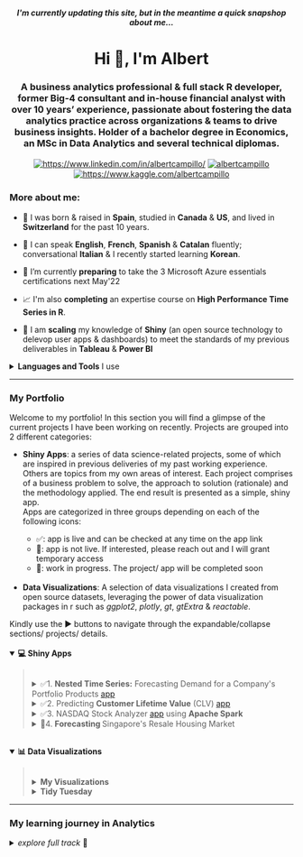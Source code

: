 <h5 align="center"><em>I'm currently updating this site, but in the meantime a quick snapshop about me...</em></h5>

<h1 align="center">Hi 👋, I'm Albert</h1>

<h3 align="center">A business analytics professional & full stack R developer, former Big-4 consultant and in-house financial analyst with over 10 years’ experience, passionate about fostering the data analytics practice across organizations & teams to drive business insights. Holder of a bachelor degree in Economics, an MSc in Data Analytics and several technical diplomas.</h3>

<p align="center">
<a href="https://www.linkedin.com/in/albertcampillo/" target="blank"><img align="center" src="https://raw.githubusercontent.com/rahuldkjain/github-profile-readme-generator/master/src/images/icons/Social/linked-in-alt.svg" alt="https://www.linkedin.com/in/albertcampillo/" height="25" width="35" /></a>
<a href="https://twitter.com/albertcampillo" target="blank"><img align="center" src="https://raw.githubusercontent.com/rahuldkjain/github-profile-readme-generator/master/src/images/icons/Social/twitter.svg" alt="albertcampillo" height="25" width="35" /></a>
<a href="https://www.kaggle.com/albertcampillo" target="blank"><img align="center" src="https://raw.githubusercontent.com/rahuldkjain/github-profile-readme-generator/master/src/images/icons/Social/kaggle.svg" alt="https://www.kaggle.com/albertcampillo" height="25" width="35" /></a>
</p>

<h3 align="left">More about me:</h3>
      
- 📍 I was born & raised in **Spain**, studied in **Canada** & **US**, and lived in **Switzerland** for the past 10 years.

- 📣 I can speak **English**, **French**, **Spanish** & **Catalan** fluently; conversational **Italian** & I recently started learning **Korean**.

- 🌱 I’m currently **preparing** to take the 3 Microsoft Azure essentials certifications next May'22

- 📈 I'm also **completing** an expertise course on **High Performance Time Series in R**.

- 🚀 I am **scaling** my knowledge of **Shiny** (an open source technology to delevop user apps & dashboards) to meet the standards of my previous deliverables in **Tableau** & **Power BI** 


<details><summary><strong>Languages and Tools</strong> I use</summary>
  <blockquote>
    <br>
    <a href="https://www.rstudio.com/" target="_blank" rel="noreferrer"><img src="https://raw.githubusercontent.com/devicons/devicon/master/icons/rstudio/rstudio-original.svg" alt="rstudio" width="35" height="35"/></a>
    <a href="https://www.shinyapps.io/" target="_blank" rel="noreferrer"><img src="https://github.com/acampi/acampi/blob/main/shiny.png" alt="shiny" width="35" height="35"/></a> 
  <a href="https://h2o.ai/" target="_blank" rel="noreferrer"><img src="https://github.com/acampi/acampi/blob/main/h2o.jpg" alt="h2o" width="35" height="35"/></a>
  <a href="https://www.tidyverse.org/" target="_blank" rel="noreferrer"><img src="https://github.com/acampi/acampi/blob/main/tidyverse.png" alt="tidyverse" width="35" height="35"/></a> 
  <a href="https://www.tidymodels.org/" target="_blank" rel="noreferrer"><img src="https://github.com/acampi/acampi/blob/main/tidymodels.png" alt="tidymodels" width="35" height="35"/></a>
  <a href="https://business-science.github.io/timetk/" target="_blank" rel="noreferrer"><img src="https://github.com/acampi/acampi/blob/main/timetk.png" alt="timetk" width="35" height="35"/></a>
  <a href="https://business-science.github.io/modeltime/" target="_blank" rel="noreferrer"> <img src="https://github.com/acampi/acampi/blob/main/modeltime.png" alt="modeltime" width="35" height="35"/></a>
  <a href="https://www.python.org" target="_blank" rel="noreferrer"><img src="https://raw.githubusercontent.com/devicons/devicon/master/icons/python/python-original.svg" alt="python" width="35" height="35"/></a>
  <br>
  <a href="https://www.w3.org/html/" target="_blank" rel="noreferrer"><img src="https://raw.githubusercontent.com/devicons/devicon/master/icons/html5/html5-original-wordmark.svg" alt="html5" width="35" height="35"/></a>
  <a href="https://www.w3schools.com/css/" target="_blank" rel="noreferrer"><img src="https://raw.githubusercontent.com/devicons/devicon/master/icons/css3/css3-original-wordmark.svg" alt="css3" width="35" height="35"/></a>
  <a href="https://developer.mozilla.org/en-US/docs/Web/JavaScript" target="_blank" rel="noreferrer"><img src="https://raw.githubusercontent.com/devicons/devicon/master/icons/javascript/javascript-original.svg" alt="javascript" width="35" height="35"/></a>
  <br>
  <a href="https://www.docker.com/" target="_blank" rel="noreferrer"><img src="https://raw.githubusercontent.com/devicons/devicon/master/icons/docker/docker-original-wordmark.svg" alt="docker" width="35" height="35"/></a>
  <a href="https://cloud.google.com" target="_blank" rel="noreferrer"><img src="https://www.vectorlogo.zone/logos/google_cloud/google_cloud-icon.svg" alt="gcp" width="35" height="35"/></a> 
  <a href="https://git-scm.com/" target="_blank" rel="noreferrer"><img src="https://www.vectorlogo.zone/logos/git-scm/git-scm-icon.svg" alt="git" width="35" height="35"/></a>  
  <a href="https://www.mongodb.com/" target="_blank" rel="noreferrer"><img src="https://raw.githubusercontent.com/devicons/devicon/master/icons/mongodb/mongodb-original-wordmark.svg" alt="mongodb" width="35" height="35"/></a>
  <a href="https://www.mysql.com/" target="_blank" rel="noreferrer"><img src="https://raw.githubusercontent.com/devicons/devicon/master/icons/mysql/mysql-original-wordmark.svg" alt="mysql" width="35" height="35"/></a>  
  <a href="https://www.postgresql.org" target="_blank" rel="noreferrer"><img src="https://raw.githubusercontent.com/devicons/devicon/master/icons/postgresql/postgresql-original-wordmark.svg" alt="postgresql" width="35" height="35"/></a>  
  <a href="https://reactjs.org/" target="_blank" rel="noreferrer"><img src="https://raw.githubusercontent.com/devicons/devicon/master/icons/react/react-original-wordmark.svg" alt="react" width="35" height="35"/></a>
  <a href="https://www.photoshop.com/en" target="_blank" rel="noreferrer"><img src="https://raw.githubusercontent.com/devicons/devicon/master/icons/photoshop/photoshop-line.svg" alt="photoshop" width="35" height="35"/></a>
  <br>
  </blockquote>
</details>

<hr>

<h3 align="left">My Portfolio</h3>
Welcome to my portfolio! In this section you will find a glimpse of the current projects I have been working on recently. Projects are grouped into 2 different categories:
<br>
<ul>
  <li><strong>Shiny Apps</strong>: a series of data science-related projects, some of which are inspired in previous deliveries of my past working experience. Others are topics from my own areas of interest. Each project comprises of a business problem to solve, the approach to solution (rationale) and the methodology applied. The end result is presented as a simple, shiny app.</li>
  Apps are categorized in three groups depending on each of the following icons:
    <ul>
      <li>✅: app is live and can be checked at any time on the app link </li>
      <li>🔷: app is not live. If interested, please reach out and I will grant temporary access</li>
      <li>🔶: work in progress. The project/ app will be completed soon</li>
    </ul> 
  <br>
  <li><strong>Data Visualizations</strong>: A selection of data visualizations I created from open source datasets, leveraging the power of data visualization packages in r such as <em>ggplot2</em>, <em>plotly</em>, <em>gt</em>, <em>gtExtra</em> & <em>reactable</em>.</li>
</ul>
Kindly use the ▶️ buttons to navigate through the expandable/collapse sections/ projects/ details.
<br><br>
<details open><summary><strong> 💻 Shiny Apps </strong></summary>
  <blockquote>
  <br>
  
  <!-- Project 1 -->
  <details><summary>✅1. <strong>Nested Time Series:</strong> Forecasting Demand for a Company's Portfolio Products <a href="https://campillo.shinyapps.io/customer_lifetime_value_app/">app</a></summary>
    <blockquote>
      <br>
      <p>A well-known company in the retail industry wants to better understand the future demand for their products in views of optimizing their internal supply chain. Their product portfolio comprises 100 different SKUs and they seek a solution to forecast demand for multiple products at scale. The dataset comes from <em>Kaggle's M5 competition</em> and can be found <a href="https://www.kaggle.com/c/m5-forecasting-accuracy"> here</a></p>
      <ul>
        <li><strong>Business Problem: How can we forecast future demand for many products at once? </strong>In other words, how can we automate time series forecasting on big scale?:</li>
        <br>
        <li><strong>Rationale</strong>: the approach used solves demand forecasting for 1 time series (1 product) first and, once validated, it is scaled to all other products through an <em>iterative</em> process. This process is executed with three key considerations in mind:</li> 
        <ul>
          <li>1. Demand forecast considers <strong> 90 days forward</strong> (future period) for each product </li>
          <li>2. Each time series will run into <strong>three different ML models</strong> (2 XGBoost & 1 Temporal Hierarchical Forecasting <em>explained below</em>, each one producing a forecast. The best performing model within the test set will be selected and stored to forecast demand for the future period </li>
          <li>3. The iterative process uses a <strong>Nested Modelling</strong> approach (time consuming but results accurate)</li>
        </ul>
        <br>
        <li><strong>Final Result:</strong></li>
        <img src="https://github.com/acampi/acampi/blob/main/nested_ts_3.png" alt="nested timeseries"/>
        <br>
        <li><strong>Methodology:</strong></li>
          <details open><summary> see in-depth procedure </summary>
          <blockquote>
          <img src="https://github.com/acampi/acampi/blob/main/nested_ts_1.png" alt="methodology"/>
          <br>
          This is the step-by-step methodology implemented & described in previous section. In a nutshell, for each time series, we apply 3 ML models (each one producing a forecast). Results are compared against a test set (actual data). The best performing model is stored via an iterative process (nested modeling) and later used to retrain on the full dataset prior to forecast 90 days forward (future period).
          <br><br>
          <ul>
            <li><strong>1. Data Preparation</strong>. The dataset is treated as a nested structure, where each product is handled individually. Steps: </li> 
            <ul>
              <li>Group dataset by product (time series) </li>
              <li>Split each time series into <strong>train set</strong> (80% of data) and <strong>test set</strong> (remaining 20%). Assumption: test set equals last 90 days of actual data)</strong> </li>
              <li>Extend actual timeseries 90 days forward into the future (at this stage, it is an empty 90 days dataset with empty values)</li>
            </ul>
            <br>
            <li><strong>2. Data Preprocessing for ML</strong></li>
            Prepare the dataset (equivalent to preparing a <strong>recipe</strong>) to be used with each ML model accordingly. Therefore:     
            <br>
            <ul>
              <li><strong>XGBoost recipe</strong>: demand as a function of all predictors.</li> 
                  A bunch of time series related predictors have been generated from date variable (date removed from modeling, along with zero variance predictors). Some of these predictors are later converted into dummy variables.  
                  <li><strong>THIEF</strong> (Temporal Hierarchical Forecasting): an algorithm that aggregates the time series and ensembles the forecast. For this one, we will just use the preliminary dataset (no additional features created in a recipe)</li>
            </ul>
            <br>
            <li><strong>3. Model Preparation</strong>: define the <strong>workflow</strong> to be applied to each of the 3 models deployed.</li>
            Each workflow consists of a model definition (either xgboost or thief in our case) + the recipe prepared for each. As mentioned earlier, 2 XGBoost models are used. The difference between them is the learn rate applied (0.35 for Model 1, 0.50 for Model 2)            
            <img src="https://github.com/acampi/acampi/blob/main/nested_ts_2_1.png" alt="methodology"/>
            <br>
            <li><strong>4. Try 1 Time Series First, then the next 99 </strong></li>
            Take 1 Time series, fit each of the 3 models into the train & test sets. Once this first process is completed and verified with no errors, the remaining 99 time series will run iteratively
          </ul>
          </blockquote>
          </detail>
      </ul>
    </blockquote>
  </details>

  
  <!-- Project 2-->
  <details><summary>✅2. Predicting <strong>Customer Lifetime Value</strong> (CLV) <a href="https://campillo.shinyapps.io/customer_lifetime_value_app/">app</a></summary>
    <blockquote>
      <br>
      <p>A company called CDNow is interested to determine the <strong>Customer Lifetime Value (CLV)</strong> of their customer base. The CLV is the estimated profit from the future relationship with a given customer. To do so, I use the company's sales records, a transactional database of 65k sales from 23k customers during the period Jan'97 to Jun'98 (18 months)</p>
      <ul>
        <li><strong>Business Problem: Which customers should a company focus on?</strong> Focus on those with the <em>greatest future spend</em> and <em>highest probability</em> of future spend. Once the prioritization problem is addressed, CDNow will be able to make informed decisions on questions such as:</li>
        <ul>
          <li><em>Which customers have the highest spend probability in the next N-days?</em></li>
          <li><em>Which customers recently purchased but are unlikely to buy again?</em></li>
          <li><em>Which customers were predicted to purchase but didn't (missed opportunities)</em></li>
        </ul>
        <br>
        <li><strong>Rationale:</strong> Define the CLV for each customer. 
        Assumptions:
        <ul>
          <li>Litefime Value will be determined within the next 90 days time horizon </li>
          <li>CLV based on a 2-side approach and will use 2 machine learning models:</li>
          <ol>
            <li>How much will a customer spend in the next 90 days? <em>Regression Model</em></li>
            <li>What is the probability that a customer will make another purchase in the next 90-days?  <light><em>Classification Model</em></light></li>
          </ol>
        </ul>
        <br>
        <li><strong>Final Result:</strong></li>
        <img src="https://github.com/acampi/acampi/blob/main/clv_5.png" alt="shiny"/>
        <br>
        <br>
        <li><strong>Methodology:</strong></li>
          <details open><summary> see in-depth procedure </summary>
          <blockquote>
          <img src="https://github.com/acampi/acampi/blob/main/clv_1.png" alt="methodology"/>
          bla bla bla
          <ul>
            <li><strong>1. Cohort Definition</strong> <em> (my cohort: first time purchasers within 90-days time window)</em></li>
              <ul>
                <li>Find min date for each customer</li>
                <li>Check span of dates across dataset <em>(i.e. Jan’97 - Jun’98)</em> and select customers within the first 90 days range <em>(ie. Jan’97 - Mar’97)</em> </li>
                <li>Subset dataset showcasing transactions for those customers only</li>
                <br>
                <img src="https://github.com/acampi/acampi/blob/main/clv_2.png">
              </ul>
            <br>
            <li><strong>2. Data Preprocessing for ML</strong></li>
            <ul>
              <li><strong>Random customer splitting:</strong> subset the full database into</li>
              <ul>
                <li><strong>Split 1</strong> (<em> for model training</em>): 80% of customers' transactions (train)</li>
                <li><strong>Split 2</strong> (<em>for model accuracy</em>): remaining 20% of customers' transactions (test)</li>
              </ul>
              <li><strong>Time splitting</strong>: For both Split 1 & Split 2, break down the dataset into 2 time sets</li>
              <ul>
                <li><strong>Train Set</strong> = Full Set - 90 days </li>
                <li><strong>Test Set</strong> = Last 90 days </li>
              </ul>
            </ul>
            <br>
            <li><strong>3. Feature Engineering</strong></li>
            Define the target variables and the predictors to use in the ML models 
            <ul>
              <li><strong>Target variables</strong>:</li>
              <ul>
                <li><strong>spend_90_total</strong>: total amount spend in the next 90 days</li>
                <li><strong>spend_90_prob</strong>: probability of spend in the next 90 days</li>
              </ul>
              <br>
              <li><strong>Predictors</strong>(RFM Features):</li>
              <ul>
                <li><strong>Recency:</strong> how many days since the last purchase</li>
                <li><strong>Frequency:</strong> number of purchases a customer has done during the train period</li>
                <li><strong>Monetary:</strong> total purchase value of a given customer during train period</li>
                <li><strong>Monetary mean:</strong> mean purchase value of a given customer among all purchases during train period</li>
              </ul>
            </ul>
            <img src="https://github.com/acampi/acampi/blob/main/clv_3.png" alt="methodology"/>
            <br>
            <li><strong>4. ML Model Phase </strong>: </li>
            I preliminarly define the target variable and set of predictors upon which each ML model will be fit into the train set. The 2 models used are:  
            <ul>
              <li><strong>Regression model</strong>: predict amount spent of a given customer in the next 90 days. I use XGBoost algorithm for regression and model performance is measured through <strong>RSME</strong></li>
              <li><strong>Classification model</strong>: predict the probability of a given customer purchasing in the next 90 days. I also use XGBoost for classification and model performance is measured through <strong>logloss</strong></li>
            <ul>
          </ul>
          </blockquote>
          </detail>
        <br>
        <br>
      <li><strong>Final Result</strong></li>
      </ul>
    </blockquote>
  </details>
  
    
  <!-- Project 3 -->
  <details><summary>✅3. NASDAQ Stock Analyzer <a href="https://campillo.shinyapps.io/02_stock_screener_app/">app</a> using <strong> Apache Spark </strong></summary>
    <blockquote>
      <br>
      <p>A retail investor is interested in growing his/ her personal wealth by building a portfolio of stocks traded at NASDAQ. This individual is not a savvy investor but seeks to understand which stocks' have had a good past performance to further assess whether to pick them or not. The dataset used comprises daily stock performance for over 4,500 stocks during the last 10 years (5.8 million instances).
</p>
      <ul>
        <li><strong>Business Problem</strong>: Hundreds of stocks traded in NASDAQ to sift through. Which ones to pick? </li>
        Two preliminary considerations need to be addressed for this problem:
        <ul>
          <li>1. Which metric(s) will be used to differentiate between good and bad stocks?</li>
          <li>2. How to deal with a massive dataset efficiently?</li>
        </ul>
        <br>
        <li><strong>Rationale:</strong> :</li>
        <ol>
          <li><strong> Business consideration</strong>. For each stock, I will use these <em>two metrics</em>combined:</li>
            <ul>
              <li><strong>Profitability metric </strong>: daily average return (how much the stock increases per day, in percentual terms)</li>
              <li><strong>Risk metric</strong>: standard deviation of its return (measure of a stock's volatility) </li>
            </ul>
          <li><strong>Tehcnical consideration.</strong> This large dataset needs a big data approach.</li>
        </ol>
        <br>
        <li><strong>Final Result:</strong></li>
        <img src="https://github.com/acampi/acampi/blob/main/spark_2.png" alt="shiny"/>
        <br>
        <li><strong>Methodology:</strong></li>
          <details open><summary> see in-depth procedure (coded)</summary>
          <blockquote>
          <img src="https://github.com/acampi/acampi/blob/main/spark_1.png" alt="methodology"/>
          <br>
          <ul>
            <li><strong>Part 1: Spark</strong></li>
            For simplicity purposes, I will ran this part locally (Java installation required), but ideally I would ran it in the cloud via a cloud service provider (i.e. Databricks, AWS...)
            <ul>
              <li><strong>Connect</strong> to spark & set up main configurations: 
                    i) number of cores to run to, 
                    ii)laptop RAM memory in use, 
                    iii) what fraction of previously defined RAM will be used for the process</li>
              <li><strong>Data Wrangling</strong>. The dataset is then wrangled in a big data cluester, where I calculate the main performance metrics. The end result is a reduced dataset that will be used in R to do the main data analysis & end visualizations.</li>
                <ul>
                  <li>Load the dataset, grouped by stock ticker, arranged by date</li>
                  <li>Calculate daily returns & summarise the given stock by the mean returns and standard deviation of its returns</li>
                </ul>
            </ul>
            <br>
            <li><strong>Part 2: Data Wrangling/ Analysis in R</strong></li>
            <ul>
              <li>To simplify the search I will focus on stocks with market cap avove $1bio & standad deviation below 1</li>
              <li>The reward metric is based on a variation of the Sharpe ratio (mean return over standard deviation). The greater the ratio, the better the stock is.</li>
            </ul>
            <br>
          </ul>
          </blockquote>
          </detail>
        <br>
        <br>
       </ul>
    </blockquote>
  </details>
          
          
  <!-- Project 6 -->
  <details><summary>🔶4. <strong>Forecasting </strong> Singapore's Resale Housing Market</summary>
    <blockquote>
      <br>    
      More on this project coming soon
    </blockquote>
  </details>
    
  </blockquote>
</details>



<br>
<details open><summary><strong> 📊 Data Visualizations </strong></summary>
<blockquote>
   <br>
   <details><summary><strong> My Visualizations </strong></summary>
      <blockquote>
        A collection of data visualizations that I created from public data sources. 
        <a href="https://github.com/acampi/DataVisualizations">Go to repository</a>
      </blockquote>
   </details>
   <details><summary><strong> Tidy Tuesday </strong></summary>
      <blockquote>
            My contributions to #TidyTuesday challenge, a weekly social data project by Thomas Mock and R4DS Online Learning Community that focuses on data wrangling and visualisation. <a href="https://github.com/acampi/Tidytuesday">Go to repository</a>
      </blockquote>
   </details>
  </blockquote>
</details>


<hr>



<h3 align="left">My learning journey in Analytics</h3>

<details><summary><em> explore full track</em> 👀</summary><blockquote>
<a href="https://www.rstudio.com/" target="_blank" rel="noreferrer"> <img src="https://github.com/acampi/acampi/blob/main/learning_path.png" alt="rstudio"/> </a>

<details><summary> 1. The <strong>Master of Science in Business Analytics</u></strong> program:</summary><blockquote>
  <p> ⚠️Section under construction⚠️</p> 
<p> In the meantime, you can find more about <strong>NYU MSBA program</strong><a href="https://www.stern.nyu.edu/programs-admissions/ms-business-analytics/academics"> here </a></p>
  </blockquote></details>
  
<details><summary> 2.The <strong>Full Stack Web Development</u></strong> bootcamp:</summary><blockquote>
  <p> ⚠️Section under construction⚠️ </p>
  <p> In the meantime, you can find more about <strong>Le Wagon program</strong><a href="https://www.lewagon.com/web-development-course/full-time"> here </a></p>
  </blockquote></details>

<details open><summary> 3. The <strong><u>Full Stack R Developer</u></strong> 5 course-track:</summary><blockquote>
<p><a href="https://www.business-science.io/">Business Science University</a> is an online learning platform created by Matt Dancho with a state-of-the-art, hands-on and practical business oriented methodology to learn R & Python. </p>
  <p>The <strong> Full Stack R Developer</strong> track is a 6-month course to become a full stack R developer, capable of <strong>deploying machine learning solutions in high-performing, scalable web apps in the cloud.</strong></p>
  <a href="https://www.rstudio.com/" target="_blank" rel="noreferrer"> <img src="https://github.com/acampi/acampi/blob/main/course_track.png" alt="rstudio"/> </a>
  <p>An indepth syllabus of the entire track can be checked as follows:</p>
  
<!-- Course 1-->
<details><summary> ✅ <strong>1. Business Analysis with R </strong>📊</summary><blockquote>
  <p> Foundational data science & manipulation course using R & tidyverse, covering: </p>
  <ul>
    <li><strong>Data Import</strong>: readr & odbc</li>
    <li><strong>Data Cleaning</strong> & <strong>Wrangling</strong>: dplyr & tidyr</li>
    <li><strong>Time Series</strong>, <strong>Text</strong>, & <strong>Categorical Data</strong>: lubridate, stringr, & forcats</li>
    <li><strong>Visualization</strong>: ggplot2</li>
    <li><strong>Functional programming</strong> & <strong>Iteration</strong>: purrr</li>
    <li><strong>Modeling</strong> & <strong>Machine Learning</strong>: parnsip (xgboost, glmnet, kernlab, broom, & more)</li>
    <li><strong>Business Reporting</strong>: communicate results with rmarkdown</li>
  </ul>
  <a href="" target="_blank" rel="noreferrer"> <img src="https://github.com/acampi/acampi/blob/main/certif_ds4b_101R.png" alt="ds4b_101R" width="400" height="300"/></a>
</blockquote></details>

<!-- Course 2-->
<details><summary> ✅ <strong>2. Data Science for Business with R</strong> 🤖🔮</summary><blockquote>
<br>
  <p>Practical data science course encompassing the use of <a href="https://h2o.ai/">H2O AutoML</a> open-source machine learning framework to solve business problems.</p>
  <ul>
    <li>Business problem <strong>foundations</strong>, introduction to the <strong>Business Problem Framework</strong></li>
    <li><strong>Business Understanding</strong>: Using dplyr & ggplot2 to size the business problem tidy eval to build custom functions that fit within the tidyverse</li>
    <li><strong>Data Understanding</strong>: Use skimr and GGally packages to efficiently visualize key relationships</li>
    <li><strong>Data Preparation</strong>: Use recipes to prepare data in both human and machine readable formats | perform preliminary correlation analysis</li>
    <li><strong>H2O AutoML Modeling</strong> & <strong>Performance</strong>: Use Automated Machine Learning (AutoML) to produce 30+ models | analyze performance using ROC, Precision/Recall, Gain & Lift plots</li>
    <li>Explaining <strong>Black-Box Modela</strong>: Use LIME to explain which features are driving the complex deep learning & stacked ensemble models</li>
    <li><strong>Expected Value</strong>, <strong>Threshold Optimization</strong>, & <strong>Sensitivity Analysis</strong>: Link the model to financial performance through the Expected Value framework</li>
    <li><strong>Recommendation Algorithm Development</strong>: Use a 3-step process to develop a recommendation algorithm capable of assisting managers in retaining employees</li>
  </ul>
  <a href="" target="_blank" rel="noreferrer"> <img src="https://github.com/acampi/acampi/blob/main/certif_ds4b_201R.png " alt="ds4b_201R" width="400" height="300"/></a>
</blockquote></details>

<!-- Course 3-->
<details><summary> ⚙️ <strong>3. High Performance Time Series Forecasting</strong> 🕓📈📉 </summary><blockquote>
<br>
<p>Apply the latest forecasting techniques to real business problems by learning from the strategies 
  that won 4 key time-series Kaggle competitions</p>
<ul>
  <li>Improve <strong>demand forecasting</strong></li>
  <li><strong>Advanced forecasting</strong> algorithms & <strong>feature engineering</strong></li>
  <li><strong>Time Series preparation</strong> `time_tk`: time series data wrangling, transformations & visualization</li>
  <li>Machine learning `modeltime`: <strong>time series modeling</strong>, <strong>experimentation</strong> & <strong>model comparison</strong></li>
  <li><strong>Deep Learning</strong> with `gluon`</li>
</ul> 
</blockquote></details>

<!-- Course 4-->
<details><summary> ✅ <strong>4. Shiny Web Applications</strong> 🔧⚙️</summary><blockquote>
<br>
  <p>Deployment of data solutions into web applications using the Shiny & Flexdashboard frameworks</p>
  <ul>
    <li><strong>Shiny</strong>: A web application framework with UI components that are reactive to user input.</li>
    <li><strong>Flexdashboard</strong>: A dashboarding framework that is built on top of RMarkdown.</li>
    <li><strong>Machine learning models</strong> used to predict product prices: parsnip and XGBoost</li>
  </ul>
  <a href="" target="_blank" rel="noreferrer"> <img src="https://github.com/acampi/acampi/blob/main/certif_ds4b_102R.png" alt="ds4b_102R" width="400" height="300"/></a>
</blockquote></details>

<!-- Course 5-->
<details><summary> ⚙️ <strong>5. Advanced Shiny Apps with AWS</strong> 🛠️☁️ </summary><blockquote>
<br>
  <p>Build & deploy <strong>complex production-ready apps in the cloud</strong> using R, Shiny & AWS</p>
  <ul>
    <li>Frontend: Shiny integration into <strong>Bootstrap system</strong> & <strong>Shiny Javascript</strong></li>
    <li><strong>Backend development</strong>: authentication, user management for customized & secure UI. Store user work and connect the app to a NoSQL cloud database</li>
    <li><strong>Product deployment</strong> with <strong>AWS</strong> & MongoDB</li>
  </ul>
</blockquote></details>

</blockquote></details>

</blockquote></details>
